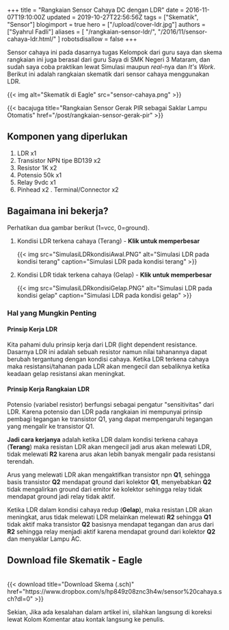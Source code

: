 +++
title = "Rangkaian Sensor Cahaya DC dengan LDR"
date = 2016-11-07T19:10:00Z
updated = 2019-10-27T22:56:56Z
tags = ["Skematik", "Sensor"]
blogimport = true 
hero = ["/upload/cover-ldr.jpg"]
authors = ["Syahrul Fadli"]
aliases = [
    "/rangkaian-sensor-ldr/",
    "/2016/11/sensor-cahaya-ldr.html/"
]
robotsdisallow = false
+++

Sensor cahaya ini pada dasarnya tugas Kelompok dari guru saya dan skema rangkaian ini juga berasal dari guru Saya di SMK Negeri 3 Mataram, dan sudah saya coba praktikan lewat Simulasi maupun <i>real</i>-nya dan <i>It's Work</i>. Berikut ini adalah rangkaian skematik dari sensor cahaya menggunakan LDR.

{{< img alt="Skematik di Eagle" src="sensor-cahaya.png" >}}

{{< bacajuga title="Rangkaian Sensor Gerak PIR sebagai Saklar Lampu Otomatis" href="/post/rangkaian-sensor-gerak-pir" >}}

## Komponen yang diperlukan
1. LDR x1
2. Transistor NPN tipe BD139 x2
3. Resistor 1K x2
4. Potensio 50k x1
5. Relay 9vdc x1
6. Pinhead x2
. Terminal/Connector x2

## Bagaimana ini bekerja?
Perhatikan dua gambar berikut (1=vcc, 0=ground).
1. Kondisi LDR terkena cahaya (Terang) - **Klik untuk memperbesar**
	
	{{< img src="SimulasiLDRkondisiAwal.PNG" alt="Simulasi LDR pada kondisi terang" caption="Simulasi LDR pada kondisi terang" >}}

2. Kondisi LDR tidak terkena cahaya (Gelap) - **Klik untuk memperbesar**
	
	{{< img src="SimulasiLDRkondisiGelap.PNG" alt="Simulasi LDR pada kondisi gelap" caption="Simulasi LDR pada kondisi gelap" >}}

### Hal yang Mungkin Penting

#### Prinsip Kerja LDR

Kita pahami dulu prinsip kerja dari LDR (light dependent resistance. Dasarnya LDR ini adalah sebuah resistor namun nilai tahanannya dapat berubah tergantung dengan kondisi cahaya. Ketika LDR terkena cahaya maka resistansi/tahanan pada LDR akan mengecil dan sebaliknya ketika keadaan gelap resistansi akan meningkat.

#### Prinsip Kerja Rangkaian LDR

Potensio (variabel resistor) berfungsi sebagai pengatur "sensitivitas" dari LDR. Karena potensio dan LDR pada rangkaian ini mempunyai prinsip pembagi tegangan ke transistor Q1, yang dapat mempengaruhi tegangan yang mengalir ke transistor Q1.

**Jadi cara kerjanya** adalah ketika LDR dalam kondisi terkena cahaya (**Terang**) maka resistan LDR akan mengecil jadi arus akan melewati LDR,  tidak melewati **R2** karena arus akan lebih banyak mengalir pada resistansi terendah.

Arus yang melewati LDR akan mengaktifkan transistor npn **Q1**, sehingga basis transistor **Q2** mendapat ground dari kolektor **Q1**, menyebabkan **Q2** tidak mengalirkan ground dari emitor ke kolektor sehingga relay tidak mendapat ground jadi relay tidak aktif.

Ketika LDR dalam kondisi cahaya redup (**Gelap**), maka resistan LDR akan meningkat, arus tidak melewati LDR melainkan melewati **R2** sehingga **Q1** tidak aktif maka transistor **Q2** basisnya mendapat tegangan dan arus dari **R2** sehingga relay menjadi aktif karena mendapat ground dari kolektor **Q2** dan menyaklar Lampu AC.  

## Download file Skematik - Eagle
<br/>
{{< download title="Download Skema (.sch)" href="https://www.dropbox.com/s/hp849z08znc3h4w/sensor%20cahaya.sch?dl=0" >}}

Sekian, Jika ada kesalahan dalam artikel ini, silahkan langsung di koreksi lewat Kolom Komentar atau kontak langsung ke penulis.
